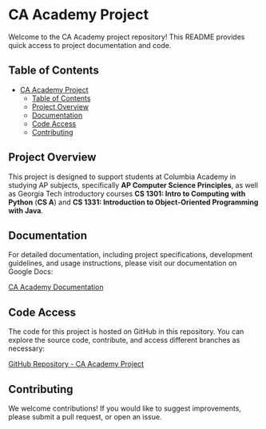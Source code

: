 <!-- 
 @requires
 1. VSCode extension: Markdown Preview Enhanced
 2. Shortcut: 'Ctrl' + 'Shift' + 'V'
 3. Split: Drag to right (->)

 @requires
 1. VSCode extension: Markdown All in One
 2. `File` > `Preferences` > `Keyboard Shortcuts`
 3. toggle code span > `Ctrl + '`
 4. toggle code block > `Ctrl + Shift + '`

 @usage
 1. End of Proof (Q.E.D.): <div style="text-align: right;">&#11035;</div>
 2. End of Each Section: <p align="right">(<a href="#readme-top">back to top</a>)</p><br /><br /><br />
 3. ![image_title_](images/imagefile.png)
 4. [url_title](URL)
 -->
<!-- Anchor Tag (Object) for "back to top" -->
<a id="readme-top"></a> 




# CA Academy Project

Welcome to the CA Academy project repository! This README provides quick access to project documentation and code.

## Table of Contents
- [CA Academy Project](#ca-academy-project)
  - [Table of Contents](#table-of-contents)
  - [Project Overview](#project-overview)
  - [Documentation](#documentation)
  - [Code Access](#code-access)
  - [Contributing](#contributing)

## Project Overview
This project is designed to support students at Columbia Academy in studying AP subjects, specifically **AP Computer Science Principles**, as well as Georgia Tech introductory courses **CS 1301: Intro to Computing with Python** (**CS A**) and **CS 1331: Introduction to Object-Oriented Programming with Java**.

## Documentation

For detailed documentation, including project specifications, development guidelines, and usage instructions, please visit our documentation on Google Docs:

[CA Academy Documentation](https://docs.google.com/document/d/1i9pj0_u_sC0Z9-4tyLOnjUu3n8dCZWJT_7c9r-XcJHQ/edit?usp=sharing)

## Code Access

The code for this project is hosted on GitHub in this repository. You can explore the source code, contribute, and access different branches as necessary:

[GitHub Repository - CA Academy Project](https://github.com/JaehoonSong12/ca_academy)

## Contributing

We welcome contributions! If you would like to suggest improvements, please submit a pull request, or open an issue.